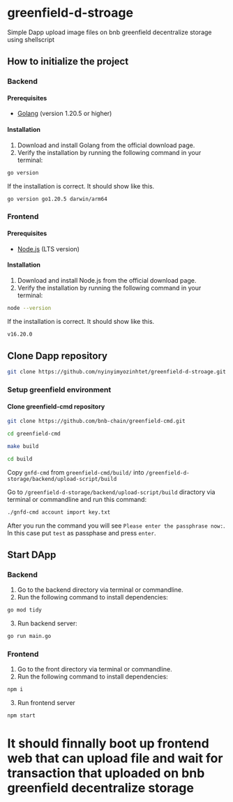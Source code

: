 # greenfield-d-stroage
Simple Dapp upload image files on bnb greenfield decentralize storage using shellscript


## How to initialize the project

### Backend

#### Prerequisites
- [Golang](https://go.dev/doc/install) (version 1.20.5 or higher)

#### Installation
1. Download and install Golang from the official download page.
2. Verify the installation by running the following command in your terminal:

```bash
go version
```
If the installation is correct. It should show like this.

```bash
go version go1.20.5 darwin/arm64
```

### Frontend

#### Prerequisites
- [Node.js](https://nodejs.org/en/download) (LTS version)

#### Installation
1. Download and install Node.js from the official download page.
2. Verify the installation by running the following command in your terminal:

```bash
node --version
```

If the installation is correct. It should show like this.

```bash
v16.20.0
```

## Clone Dapp repository

```bash
git clone https://github.com/nyinyimyozinhtet/greenfield-d-stroage.git
```

### Setup greenfield environment
#### Clone greenfield-cmd repository

```bash
git clone https://github.com/bnb-chain/greenfield-cmd.git

cd greenfield-cmd

make build

cd build
```

Copy ```gnfd-cmd``` from ```greenfield-cmd/build/``` into ```/greenfield-d-storage/backend/upload-script/build``` 

Go to ```/greenfield-d-storage/backend/upload-script/build``` diractory via terminal or commandline and run this command:
```bash
./gnfd-cmd account import key.txt
```
After you run the command you will see ```Please enter the passphrase now:```. In this case put ```test``` as passphase and press ```enter```.

## Start DApp
### Backend
1. Go to the backend directory via terminal or commandline.
2. Run the following command to install dependencies:
```bash
go mod tidy
```
3. Run backend server:
```bash
go run main.go
```
### Frontend
1. Go to the front directory via terminal or commandline.
2. Run the following command to install dependencies:
```bash
npm i
```
3. Run frontend server
```bash
npm start
```

# It should finnally boot up frontend web that can upload file and wait for transaction that uploaded on bnb greenfield decentralize storage

